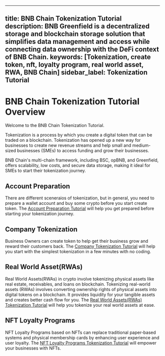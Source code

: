 
---
title: BNB Chain Tokenization Tutorial
description: BNB Greenfield is a decentralized storage and blockchain storage solution that simplifies data management and access while connecting data ownership with the DeFi context of BNB Chain.
keywords: [Tokenization, create token, nft, loyalty program, real world asset, RWA, BNB Chain]
sidebar_label: Tokenization Tutorial
---


# BNB Chain Tokenization Tutorial Overview

Welcome to the BNB Chain Tokenization Tutorial.

Tokenization is a process by which you create a digital token that can be traded on a blockchain. Tokenization has opened up a new way for businesses to create new revenue streams and help small and medium-sized businesses (SMEs) to access funding and grow their businesses.

BNB Chain's multi-chain framework, including BSC, opBNB, and Greenfield, offers scalability, low costs, and secure data storage, making it ideal for SMEs to start their tokenization journey. 



## Account Preparation

There are different sceneraios of tokenization, but in general, you need to prepare a wallet account and buy some crypto before you start create token. 
The [Account Preparation Tutorial](./account-preparation.md) will help you get prepared before starting your tokenization journey. 


## Company Tokenization 

Business Owners can create token to help get their business grow and reward their customers back. 
The [Company Tokenization Tutorial](./company-tokenization.md) will help you start with the simplest tokenization in a few minutes with no coding. 


## Real World Asset(RWAs) 

Real World Assets(RWAs) in crypto involve tokenizing physical assets like real estate, receivables, and loans on blockchain. Tokenizing real-world assets (RWAs) involves converting ownership rights of physical assets into digital tokens on a blockchain. It provides liquidity for your tangible assets and creates better cash flow for you.
The [Real World Assets(RWAs) Tokenization Tutorial](./rwa-tokenization.md) will help you tokenize your real world assets at ease.


## NFT Loyalty Programs

NFT Loyalty Programs based on NFTs can replace traditional paper-based systems and physical membership cards by enhancing user experience and user loyalty.
The [NFT Loyalty Programs Tokenization Tutorial](./nft-loyalty-programs.md) will empower your businesses with NFTs.